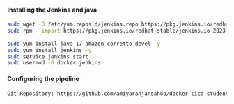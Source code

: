 #### Installing the Jenkins and java
```sh
sudo wget -O /etc/yum.repos.d/jenkins.repo https://pkg.jenkins.io/redhat-stable/jenkins.repo
sudo rpm --import https://pkg.jenkins.io/redhat-stable/jenkins.io-2023.key
  
sudo yum install java-17-amazon-corretto-devel -y
sudo yum install jenkins -y
sudo service jenkins start
sudo usermod -G docker jenkins
```
#### Configuring the pipeline
```sh
Git Repository: https://github.com/amiyaranjansahoo/docker-cicd-students-demo.git

```
